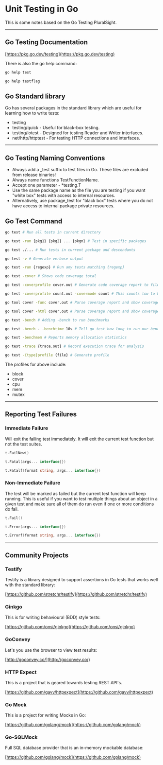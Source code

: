 # Unit Testing in Go

This is some notes based on the Go Testing PluralSight.

---

## Go Testing Documentation

[https://pkg.go.dev/testing](https://pkg.go.dev/testing)

There is also the go help command:

```bash
go help test
```

```bash
go help testflag
```

## Go Standard library

Go has several packages in the standard library which are useful for learning how to write tests:

- testing
- testing/quick - Useful for black-box testing.
- testing/iotest - Designed for testing Reader and Writer interfaces.
- net/http/httptest - For testing HTTP connections and interfaces.

---

## Go Testing Naming Conventions

- Always add a \_test suffix to test files in Go. These files are excluded from release binaries!
- Always name functions TestFunctionName.
- Accept one parameter - \*testing.T
- Use the same package name as the file you are testing if you want "white box" tests with access
  to internal resources.
- Alternatively, use package\_test for "black box" tests where you do not have access to internal
  package private resources.

## Go Test Command

```bash
go test # Run all tests in current directory
```

```bash
go test -run {pkg1} {pkg2} ... {pkgn} # Test in specific packages
```

```bash
go test ./... # Run tests in current package and descendants
```

```bash
go test -v # Generate verbose output
```

```bash
go test -run {regexp} # Run any tests matching {regexp}
```

```bash
go test -cover # Shows code coverage total
```

```bash
go test -coverprofile cover.out # Generate code coverage report to file cover.out
```

```bash
go test -coverprofile count.out -covermode count # This counts low to high coverage based on scale.
```

```bash
go tool cover -func cover.out # Parse coverage report and show coverage totals per function
```

```bash
go tool cover -html cover.out # Parse coverage report and show coverage info in web browser
```

```bash
go test -bench # Adding -bench to run benchmarks
```

```bash
go test -bench . -benchtime 10s # Tell go test how long to run our benchmark tests
```

```bash
go test -benchmem # Reports memory allocation statistics
```

```bash
go test -trace {trace.out} # Record execution trace for analysis
```

```bash
go test -{type}profile {file} # Generate profile
```

The profiles for above include:

- block
- cover
- cpu
- mem
- mutex

---

## Reporting Test Failures

### Immediate Failure

Will exit the failing test immediately. It will exit the current test function but not the test
suites.

```go
t.FailNow()
```

```go
t.Fatal(args... interface{})
```

```go
t.Fatalf(format string, args... interface{})
```

### Non-Immediate Failure

The test will be marked as failed but the current test function will keep running. This is useful
if you want to test multiple things about an object in a given test and make sure all of them
do run even if one or more conditions do fail.

```go
t.Fail()
```

```go
t.Error(args... interface{})
```

```go
t.Errorf(format string, args... interface{})
```

---

## Community Projects

### Testify

Testify is a library designed to support assertions in Go tests that works well with the standard
library:

[https://github.com/stretchr/testify](https://github.com/stretchr/testify)

### Ginkgo

This is for writing behavioural (BDD) style tests:

[https://github.com/onsi/ginkgo](https://github.com/onsi/ginkgo)

### GoConvey

Let's you use the browser to view test results:

[http://goconvey.co/](http://goconvey.co/)

### HTTP Expect

This is a project that is geared towards testing REST API's.

[https://github.com/gavv/httpexpect](https://github.com/gavv/httpexpect)

### Go Mock

This is a project for writing Mocks in Go:

[https://github.com/golang/mock](https://github.com/golang/mock)

### Go-SQLMock

Full SQL database provider that is an in-memory mockable database:

[https://github.com/golang/mock](https://github.com/golang/mock)
